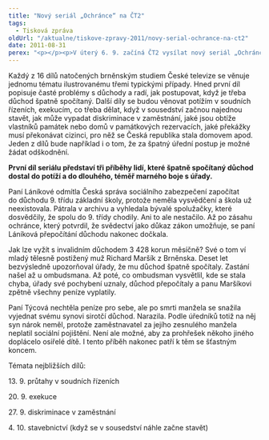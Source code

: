 ```yaml
---
title: "Nový seriál „Ochránce“ na ČT2"
tags:
  - Tisková zpráva
oldUrl: "/aktualne/tiskove-zpravy-2011/novy-serial-ochrance-na-ct2"
date: 2011-08-31
perex: "<p></p><p>V úterý 6. 9. začíná ČT2 vysílat nový seriál „Ochránce“. Vždy v úterý v 17:20 nebo v repríze ve středu v 9:35 hod se diváci budou setkávat s příběhy lidí, kteří se dostali do potíží s úřady, a když už nevěděli kudy kam, obrátili se na ombudsmana. Často se jedná o situace a problémy, do nichž se může dostat prakticky kdokoli. Ombudsman proto nejen komentuje konkrétní případy, ale v každém díle přináší i rady, jak by měli lidé v podobných situacích postupovat, jaká jsou jejich práva, na koho se při řešení problémů obracet, co mají po úřadech chtít.</p>"
---
```


<!-- imported from the old website -->

<p>Každý z 16 dílů natočených brněnským studiem České televize se věnuje jednomu tématu ilustrovanému třemi typickými případy. Hned první díl popisuje časté problémy s důchody a radí, jak postupovat, když je třeba důchod špatně spočítaný. Další díly se budou věnovat potížím v soudních řízeních, exekucím, co třeba dělat, když v sousedství začnou najednou stavět, jak může vypadat diskriminace v zaměstnání, jaké jsou obtíže vlastníků památek nebo domů v památkových rezervacích, jaké překážky musí překonávat cizinci, pro něž se Česká republika stala domovem apod. Jeden z dílů bude například i o tom, že za špatný úřední postup je možné žádat odškodnění.</p><p><strong>První díl seriálu představí tři příběhy lidí, které špatně spočítaný důchod dostal do potíží a do dlouhého, téměř marného boje s úřady.</strong> </p><p>Paní Láníkové odmítla Česká správa sociálního zabezpečení započítat do důchodu 9. třídu základní školy, protože neměla vysvědčení a škola už neexistovala. Pátrala v archivu a vyhledala bývalé spolužačky, které dosvědčily, že spolu do 9. třídy chodily. Ani to ale nestačilo. Až po zásahu ochránce, který potvrdil, že svědectví jako důkaz zákon umožňuje, se paní Láníková přepočítání důchodu nakonec dočkala.</p><p>Jak lze vyžít s invalidním důchodem 3 428 korun měsíčně? Své o tom ví mladý tělesně postižený muž Richard Maršík z Brněnska. Deset let bezvýsledně upozorňoval úřady, že mu důchod špatně spočítaly. Zastání našel až u ombudsmana. Až poté, co ombudsman vysvětlil, kde se stala chyba, úřady své pochybení uznaly, důchod přepočítaly a panu Maršíkovi zpětně všechny peníze vyplatily.</p><p>Paní Týcová nechtěla peníze pro sebe, ale po smrti manžela se snažila vyjednat svému synovi sirotčí důchod. Narazila. Podle úředníků totiž na něj syn nárok neměl, protože zaměstnavatel za jejího zesnulého manžela neplatil sociální pojištění. Není ale možné, aby za prohřešek někoho jiného doplácelo osiřelé dítě. I tento příběh nakonec patří k těm se šťastným koncem.</p><p></p><p>Témata nejbližších dílů:</p><p>13. 9. průtahy v soudních řízeních</p><p>20. 9. exekuce</p><p>27. 9. diskriminace v zaměstnání</p><p>4. 10. stavebnictví (když se v sousedství náhle začne stavět)</p>
